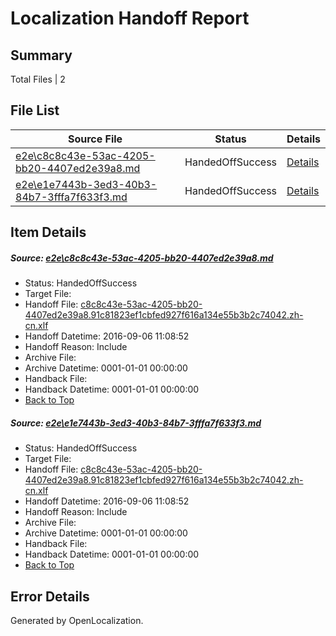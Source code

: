 # <a name='report-top'></a> Localization Handoff Report

## Summary
 Total Files | 2

## File List
 Source File | Status | Details 
 ----------- | ------ | ------- 
 [e2e\c8c8c43e-53ac-4205-bb20-4407ed2e39a8.md](https://github.com/OpenLocalizationTestOrg/ol-test0/blob/075fade108d5e40c31fb5e09be24a8a259ca2404/e2e/c8c8c43e-53ac-4205-bb20-4407ed2e39a8.md) | HandedOffSuccess | [Details](#eada6468a25ddf12a4d66a76e2947114aa27ccaa3)
 [e2e\e1e7443b-3ed3-40b3-84b7-3fffa7f633f3.md](https://github.com/OpenLocalizationTestOrg/ol-test0/blob/075fade108d5e40c31fb5e09be24a8a259ca2404/e2e/e1e7443b-3ed3-40b3-84b7-3fffa7f633f3.md) | HandedOffSuccess | [Details](#eada6468a25ddf12a4d66a76e2947114aa27ccaa4)

## Item Details
##### <a name='eada6468a25ddf12a4d66a76e2947114aa27ccaa3'></a> Source: [e2e\c8c8c43e-53ac-4205-bb20-4407ed2e39a8.md](https://github.com/OpenLocalizationTestOrg/ol-test0/blob/075fade108d5e40c31fb5e09be24a8a259ca2404/e2e/c8c8c43e-53ac-4205-bb20-4407ed2e39a8.md)
* Status: HandedOffSuccess
* Target File: 
* Handoff File: [c8c8c43e-53ac-4205-bb20-4407ed2e39a8.91c81823ef1cbfed927f616a134e55b3b2c74042.zh-cn.xlf](https://github.com/OpenLocalizationTestOrg/ol-test0-handoff/blob/ee24b418b7d6031a1b88174459d2cc2b15271431/ol-handoff/OpenLocalizationTestOrg/ol-test0-zhcn/ci/ht/c8c8c43e-53ac-4205-bb20-4407ed2e39a8.91c81823ef1cbfed927f616a134e55b3b2c74042.zh-cn.xlf)
* Handoff Datetime: 2016-09-06 11:08:52
* Handoff Reason: Include
* Archive File: 
* Archive Datetime: 0001-01-01 00:00:00
* Handback File: 
* Handback Datetime: 0001-01-01 00:00:00
* [Back to Top](#report-top)

##### <a name='eada6468a25ddf12a4d66a76e2947114aa27ccaa4'></a> Source: [e2e\e1e7443b-3ed3-40b3-84b7-3fffa7f633f3.md](https://github.com/OpenLocalizationTestOrg/ol-test0/blob/075fade108d5e40c31fb5e09be24a8a259ca2404/e2e/e1e7443b-3ed3-40b3-84b7-3fffa7f633f3.md)
* Status: HandedOffSuccess
* Target File: 
* Handoff File: [c8c8c43e-53ac-4205-bb20-4407ed2e39a8.91c81823ef1cbfed927f616a134e55b3b2c74042.zh-cn.xlf](https://github.com/OpenLocalizationTestOrg/ol-test0-handoff/blob/ee24b418b7d6031a1b88174459d2cc2b15271431/ol-handoff/OpenLocalizationTestOrg/ol-test0-zhcn/ci/ht/c8c8c43e-53ac-4205-bb20-4407ed2e39a8.91c81823ef1cbfed927f616a134e55b3b2c74042.zh-cn.xlf)
* Handoff Datetime: 2016-09-06 11:08:52
* Handoff Reason: Include
* Archive File: 
* Archive Datetime: 0001-01-01 00:00:00
* Handback File: 
* Handback Datetime: 0001-01-01 00:00:00
* [Back to Top](#report-top)


## Error Details

Generated by OpenLocalization.
